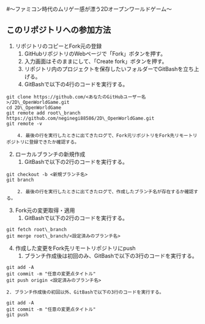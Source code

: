 #～ファミコン時代のムリゲー感が漂う2Dオープンワールドゲーム～


## このリポジトリへの参加方法

1. リポジトリのコピーとFork元の登録
	1. GitHubリポジトリのWebページで「Fork」ボタンを押す。
	2. 入力画面はそのままにして、「Create fork」ボタンを押す。
	3. リポジトリ内のプロジェクトを保存したいフォルダーでGitBashを立ち上げる。
	4. GitBashで以下の4行のコードを実行する。
```Bash:Bash
git clone https://github.com/<あなたのGitHubユーザー名>/2D\_OpenWorldGame.git
cd 2D\_OpenWorldGame
git remote add root\_branch https://github.com/neginegi88586/2D\_OpenWorldGame.git
git remote -v
```
    	4. 最後の行を実行したときに出てきたログで、Fork元リポジトリをFork先リモートリポジトリに登録できたか確認する。

2. ローカルブランチの新規作成
	1. GitBashで以下の2行のコードを実行する。
```Bash:Bash
git checkout -b <新規ブランチ名>
git branch
```
    	2. 最後の行を実行したときに出てきたログで、作成したブランチ名が存在するか確認する。
     
3. Fork元の変更取得・適用
	1. GitBashで以下の2行のコードを実行する。

```Bash:Bash
git fetch root\_branch
git merge root\_branch/<設定済みのブランチ名>
```

4. 作成した変更をFork先リモートリポジトリにpush
	1. ブランチ作成後は初回のみ、GitBashで以下の3行のコードを実行する。
```Bash:Bash
git add -A
git commit -m "任意の変更点タイトル"
git push origin <設定済みのブランチ名>
```
	2. ブランチ作成後の初回以外、GitBashで以下の3行のコードを実行する。
```Bash:Bash
git add -A
git commit -m "任意の変更点タイトル"
git push
```
